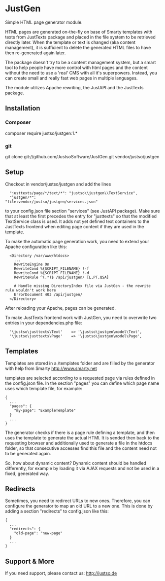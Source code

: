 # JustGen

Simple HTML page generator module.

HTML pages are generated on-the-fly on base of Smarty templates with texts from JustTexts package and placed in the
file system to be retrieved directly later. When the template or text is changed (aka content management), it is
sufficient to delete the generated HTML files to have then re-generated again later.

The package doesn't try to be a content management system, but a smart tool to help people have more control with html
pages and the content without the need to use a 'real' CMS with all it's superpowers. Instead, you can create small and
really fast web pages in multiple languages.

The module utilizes Apache rewriting, the JustAPI and the JustTexts package.

## Installation

### Composer
  composer require justso/justgen:1.*

### git
  git clone git://github.com/JustsoSoftware/JustGen.git vendor/justso/justgen
  
## Setup

Checkout in vendor/justso/justgen and add the lines

```
  "justtexts/page/*/text/*": "justso\\justgen\\TextService",
  "justgen/*":               "file:vendor/justso/justgen/services.json"
```

to your config.json file section "services" (see JustAPI package). Make sure that at least the first precedes the entry
for "justtexts" so that the modified TextService class is used. It adds not yet defined text containers to the
JustTexts frontend when editing page content if they are used in the template.

To make the automatic page generation work, you need to extend your Apache configuration like this:

```
  <Directory /var/www/htdocs>
    ...
    RewriteEngine On
    RewriteCond %{SCRIPT_FILENAME} !-f
    RewriteCond %{SCRIPT_FILENAME} !-d
    RewriteRule ^(.*)$ /api/justgen/ [L,PT,QSA]

    # Handle missing DirectoryIndex file via JustGen - the rewrite rule wouldn't work here
    ErrorDocument 403 /api/justgen/
  </Directory>
```

After reloading your Apache, pages can be generated.

To make JustTexts frontend work with JustGen, you need to overwrite two entries in your dependencies.php file:

```
  '\justso\justtexts\Text'    => '\justso\justgen\model\Text',
  '\justso\justtexts\Page'    => '\justso\justgen\model\Page',
```

## Templates

Templates are stored in a /templates folder and are filled by the generator with help from Smarty http://www.smarty.net

templates are selected according to a requested page via rules defined in the config.json file.
In the section "pages" you can define which page name uses which template file, for example:

```
{
  ...
  "pages": {
    "my-page": "ExampleTemplate"
  }
  ...
}
```

The generator checks if there is a page rule defining a template, and then uses the template to generate
the actual HTMl. It is sended then back to the requesting browser and additionally used to generate a file
in the htdocs folder, so that consecutive accesses find this file and the content need not to be generated
again.

So, how about dynamic content? Dynamic content should be handled differently, for example by loading it
via AJAX requests and not be used in a fixed, generated way.

## Redirects

Sometimes, you need to redirect URLs to new ones. Therefore, you can configure the generator to map an old
URL to a new one. This is done by adding a section "redirects" to config.json like this:

```
{
  ...
  "redirects": {
    "old-page": "new-page"
  }
  ...
}
```

## Support & More

If you need support, please contact us: http://justso.de

